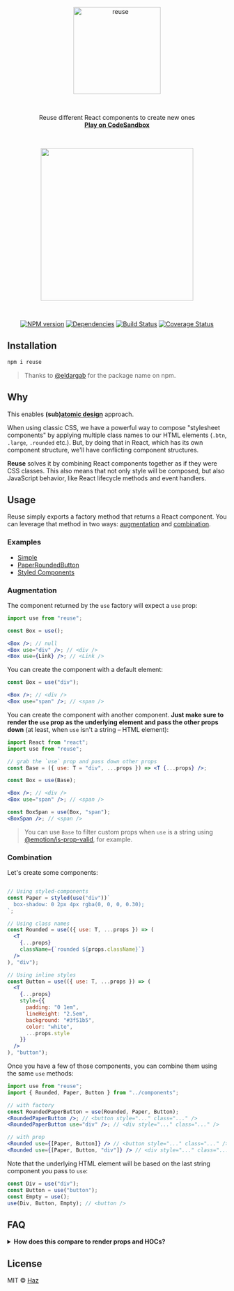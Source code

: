 <br><br>

<p align="center">
  <img src="https://raw.githubusercontent.com/diegohaz/reuse/master/branding/logo.png" alt="reuse" height="200" />
</p>

<br>

<p align="center">
  Reuse different React components to create new ones<br>
  <a href="https://codesandbox.io/s/github/diegohaz/reuse/tree/master/examples/simple"><strong>Play on CodeSandbox</strong></a>
</p>

<br>

<p align="center">
  <img src="https://raw.githubusercontent.com/diegohaz/reuse/master/branding/graphic.png" height="350" />
</p>

<br>

<p align="center">
  <a href="https://npmjs.org/package/reuse"><img alt="NPM version" src="https://img.shields.io/npm/v/reuse.svg?style=flat-square" /></a>
  <a href="https://david-dm.org/diegohaz/reuse"><img alt="Dependencies" src="https://img.shields.io/david/diegohaz/reuse/master.svg?style=flat-square" /></a>
  <a href="https://travis-ci.org/diegohaz/reuse"><img alt="Build Status" src="https://img.shields.io/travis/diegohaz/reuse/master.svg?style=flat-square" /></a>
  <a href="https://codecov.io/gh/diegohaz/reuse/branch/master"><img alt="Coverage Status" src="https://img.shields.io/codecov/c/github/diegohaz/reuse/master.svg?style=flat-square" /></a>
</p>

## Installation

```sh
npm i reuse
```

> Thanks to [@eldargab](https://github.com/eldargab) for the package name on npm.

## Why

This enables **(sub)[atomic design](http://bradfrost.com/blog/post/atomic-web-design/)** approach.

When using classic CSS, we have a powerful way to compose "stylesheet components" by applying multiple class names to our HTML elements (`.btn`, `.large`, `.rounded` etc.). But, by doing that in React, which has its own component structure, we'll have conflicting component structures.

**Reuse** solves it by combining React components together as if they were CSS classes. This also means that not only style will be composed, but also JavaScript behavior, like React lifecycle methods and event handlers.

## Usage

Reuse simply exports a factory method that returns a React component. You can leverage that method in two ways: [augmentation](#augmentation) and [combination](#combination).

### Examples

- [Simple](https://codesandbox.io/s/github/diegohaz/reuse/tree/master/examples/simple)
- [PaperRoundedButton](https://codesandbox.io/s/github/diegohaz/reuse/tree/master/examples/paper-rounded-button)
- [Styled Components](https://codesandbox.io/s/github/diegohaz/reuse/tree/master/examples/styled-components)

### Augmentation

The component returned by the `use` factory will expect a `use` prop:

```jsx
import use from "reuse";

const Box = use();

<Box />; // null
<Box use="div" />; // <div />
<Box use={Link} />; // <Link />
```

You can create the component with a default element:

```jsx
const Box = use("div");

<Box />; // <div />
<Box use="span" />; // <span />
```

You can create the component with another component. **Just make sure to render the `use` prop as the underlying element and pass the other props down** (at least, when `use` isn't a string – HTML element):

```jsx
import React from "react";
import use from "reuse";

// grab the `use` prop and pass down other props
const Base = ({ use: T = "div", ...props }) => <T {...props} />;

const Box = use(Base);

<Box />; // <div />
<Box use="span" />; // <span />

const BoxSpan = use(Box, "span");
<BoxSpan />; // <span />
```

> You can use `Base` to filter custom props when `use` is a string using [@emotion/is-prop-valid](https://github.com/emotion-js/emotion/tree/master/next-packages/is-prop-valid), for example.

### Combination

Let's create some components:

```jsx

// Using styled-components
const Paper = styled(use("div"))`
  box-shadow: 0 2px 4px rgba(0, 0, 0, 0.30);
`;

// Using class names
const Rounded = use(({ use: T, ...props }) => (
  <T
    {...props}
    className={`rounded ${props.className}`}
  />
), "div");

// Using inline styles
const Button = use(({ use: T, ...props }) => (
  <T
    {...props}
    style={{
      padding: "0 1em",
      lineHeight: "2.5em",
      background: "#3f51b5",
      color: "white",
      ...props.style
    }}
  />
), "button");
```

Once you have a few of those components, you can combine them using the same `use` methods:

```jsx
import use from "reuse";
import { Rounded, Paper, Button } from "../components";

// with factory
const RoundedPaperButton = use(Rounded, Paper, Button);
<RoundedPaperButton />; // <button style="..." class="..." />
<RoundedPaperButton use="div" />; // <div style="..." class="..." />

// with prop
<Rounded use={[Paper, Button]} /> // <button style="..." class="..." />
<Rounded use={[Paper, Button, "div"]} /> // <div style="..." class="..." />
```

Note that the underlying HTML element will be based on the last string component you pass to `use`:

```js
const Div = use("div");
const Button = use("button");
const Empty = use();
use(Div, Button, Empty); // <button />
```

## FAQ

<details>
<summary><strong>How does this compare to render props and HOCs?</strong></summary>

These are equivalent implementations:

**Render props**
```jsx
<Paper>
  {paperProps => (
    <Rounded {...paperProps}>
      {roundedProps => (
        <Button {...roundedProps}>
          {buttonProps => (
            <button {...buttonProps}>Button</button>
          )}
        </Button>
      )}
    </Rounded>
  )}
</Paper>
```

**High-order components**
```jsx
withPaper(withRounded(withButton(props => <button {...props}>Button</button>)));
```

**Reuse**
```jsx
use(Paper, Rounded, Button);
// or
<Paper use={[Rounded, Button]} />
```

When using render props or HOCs, you have to stick with their static (HOC) or dynamic implementation (render prop). With Reuse, besides simplicity, you can use both depending on your needs.

</details>


## License

MIT © [Haz](https://github.com/diegohaz)
